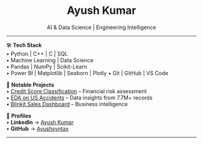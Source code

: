 <!-- Ayush Kumar | AI & Data Science | Precision in Execution -->

<h1 align="center">Ayush Kumar</h1>
<p align="center">AI & Data Science | Engineering Intelligence</p>

---

🛠 **Tech Stack**  
• Python | C++ | C | SQL  
• Machine Learning | Data Science  
• Pandas | NumPy  | Scikit-Learn  
• Power BI | Matplotlib | Seaborn | Plotly
• Git | GitHub | VS Code  

📂 **Notable Projects**  
• [Credit Score Classification](https://github.com/Ayushsyntax/Credit-Score-Classification) – Financial risk assessment  
• [EDA on US Accidents](https://github.com/Ayushsyntax/EDA-US-Accidents) – Data insights from 7.7M+ records  
• [Blinkit Sales Dashboard](https://github.com/Ayushsyntax/Blinkit-Analysis) – Business intelligence  

📍 **Profiles**  
• **LinkedIn** → [Ayush Kumar](https://www.linkedin.com/in/ayush-kumar-0a7b85303)  
• **GitHub** → [Ayushsyntax](https://github.com/Ayushsyntax)  

---

